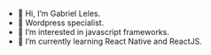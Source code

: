 - 👋 Hi, I’m Gabriel Leles.
- 💪 Wordpress specialist.
- 👀 I’m interested in javascript frameworks.
- 🌱 I’m currently learning React Native and ReactJS.

<!---
- 💞️ I’m looking to collaborate on ...
- 📫 How to reach me ...

gabrielleles18/gabrielleles18 is a ✨ special ✨ repository because its `README.md` (this file) appears on your GitHub profile.
You can click the Preview link to take a look at your changes.
--->
